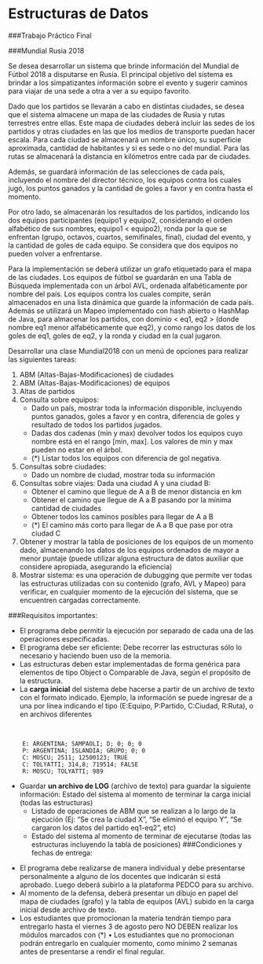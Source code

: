 # Estructuras de Datos

###Trabajo Práctico Final

###Mundial Rusia 2018
<p>Se desea desarrollar un sistema que brinde información del Mundial de Fútbol 2018 a disputarse en
Rusia. El principal objetivo del sistema es brindar a los simpatizantes información sobre el evento y
sugerir caminos para viajar de una sede a otra a ver a su equipo favorito.</p>
<p>Dado que los partidos se llevarán a cabo en distintas ciudades, se desea que el sistema almacene
un mapa de las ciudades de Rusia y rutas terrestres entre ellas. Este mapa de ciudades deberá
incluir las sedes de los partidos y otras ciudades en las que los medios de transporte puedan hacer
escala. Para cada ciudad se almacenará un nombre único, su superficie aproximada, cantidad de
habitantes y si es sede o no del mundial. Para las rutas se almacenará la distancia en kilómetros
entre cada par de ciudades.</p>
<p>Además, se guardará información de las selecciones de cada país, incluyendo el nombre del director
técnico, los equipos contra los cuales jugó, los puntos ganados y la cantidad de goles a favor y en
contra hasta el momento.</p>
<p>Por otro lado, se almacenarán los resultados de los partidos, indicando los dos equipos participantes
(equipo1 y equipo2, considerando el orden alfabético de sus nombres, equipo1 < equipo2), ronda por
la que se enfrentan (grupo, octavos, cuartos, semifinales, final), ciudad del evento, y la cantidad de
goles de cada equipo. Se considera que dos equipos no pueden volver a enfrentarse.</p>
<p>Para la implementación se deberá utilizar un grafo etiquetado para el mapa de las ciudades. Los
equipos de fútbol se guardarán en una Tabla de Búsqueda implementada con un árbol AVL,
ordenada alfabéticamente por nombre del país. Los equipos contra los cuales compite, serán
almacenados en una lista dinámica que guarde la información de cada país.
Además se utilizará un
Mapeo implementado con hash abierto o HashMap de Java, para almacenar los partidos, con
dominio < eq1, eq2 > (donde nombre eq1 menor alfabéticamente que eq2), y como rango los datos
de los goles de eq1, goles de eq2, y la ronda y ciudad en la cual jugaron.</p>
<p>Desarrollar una clase Mundial2018 con un menú de opciones para realizar las siguientes tareas:</p>

1. ABM (Altas-Bajas-Modificaciones) de ciudades
2. ABM (Altas-Bajas-Modificaciones) de equipos
3. Altas de partidos
4. Consulta sobre equipos:
    - Dado un país, mostrar toda la información disponible, incluyendo puntos ganados, goles
a favor y en contra, diferencia de goles y resultado de todos los partidos jugados.
    - Dadas dos cadenas (min y max) devolver todos los equipos cuyo nombre está en el
rango [min, max]. Los valores de min y max pueden no estar en el árbol.
    - (*) Listar todos los equipos con diferencia de gol negativa.
5. Consultas sobre ciudades:
    - Dado un nombre de ciudad, mostrar toda su información
6. Consultas sobre viajes: Dada una ciudad A y una ciudad B:
    - Obtener el camino que llegue de A a B de menor distancia en km
    - Obtener el camino que llegue de A a B pasando por la mínima cantidad de ciudades
    - Obtener todos los caminos posibles para llegar de A a B
    - (*) El camino más corto para llegar de A a B que pase por otra ciudad C
7. Obtener y mostrar la tabla de posiciones de los equipos de un momento dado, almacenando
los datos de los equipos ordenados de mayor a menor puntaje (puede utilizar alguna
estructura de datos auxiliar que considere apropiada, asegurando la eficiencia)
8. Mostrar sistema: es una operación de dubugging que permite ver todas las estructuras
utilizadas con su contenido (grafo, AVL y Mapeo) para verificar, en cualquier momento de la
ejecución del sistema, que se encuentren cargadas correctamente.

###Requisitos importantes:
+ El programa debe permitir la ejecución por separado de cada una de las operaciones
especificadas.
+ El programa debe ser eficiente: Debe recorrer las estructuras sólo lo necesario y haciendo
buen uso de la memoria.
+ Las estructuras deben estar implementadas de forma genérica para elementos de tipo Object
o Comparable de Java, según el propósito de la estructura.
+ La **carga inicial** del sistema debe hacerse a partir de un archivo de texto con el formato
indicado. Ejemplo, la información se puede ingresar de a una por línea indicando el tipo
(E:Equipo, P:Partido, C:Ciudad, R:Ruta), o en archivos diferentes
<br>

    	E: ARGENTINA; SAMPAOLI; D; 0; 0; 0
		P: ARGENTINA; ISLANDIA; GRUPO; 0; 0
		C: MOSCU; 2511; 12500123; TRUE
		C: TOLYATTI; 314,8; 719514; FALSE
		R: MOSCU; TOLYATTI; 989
		
+ Guardar **un archivo de LOG** (archivo de texto) para guardar la siguiente información:
 Estado del sistema al momento de terminar la carga inicial (todas las estructuras)
    * Listado de operaciones de ABM que se realizan a lo largo de la ejecución (Ej: “Se crea la
ciudad X”, “Se eliminó el equipo Y”, “Se cargaron los datos del partido eq1-eq2”, etc)
    * Estado del sistema al momento de terminar de ejecutarse (todas las estructuras
incluyendo la tabla de posiciones)
###Condiciones y fechas de entrega:
- El programa debe realizarse de manera individual y debe presentarse personalmente a
alguno de los docentes que indicarán si está aprobado. Luego deberá subirlo a la plataforma
PEDCO para su archivo.
- Al momento de la defensa, deberá presentar un dibujo en papel del mapa de ciudades (grafo)
y la tabla de equipos (AVL) subido en la carga inicial desde archivo de texto.
- Los estudiantes que promocionan la materia tendrán tiempo para entregarlo hasta el viernes
3 de agosto pero NO DEBEN realizar los módulos marcados con (*)
• Los estudiantes que no promocionan podrán entregarlo en cualquier momento, como mínimo
2 semanas antes de presentarse a rendir el final regular.